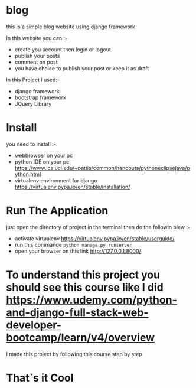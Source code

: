 # blog
this is a simple blog website using django framework 

In this website you can :-

* create you account then login or logout
* publish your posts
* comment on post
* you have choice to publish your post or keep it as draft

In this Project I used:-

* django framework
* bootstrap framework
* JQuery Library

# Install

you need to install :-

* webbrowser on your pc
* python IDE on your pc https://www.ics.uci.edu/~pattis/common/handouts/pythoneclipsejava/python.html
* virtualenv environment for django https://virtualenv.pypa.io/en/stable/installation/

# Run The Application 

just open the directory of project in the terminal then do the followin blew :-
* activate virtualenv https://virtualenv.pypa.io/en/stable/userguide/
* run this commande `python manage.py runserver`
* open your browser on this link http://127.0.0.1:8000/

# To understand this project you should see this course like I did https://www.udemy.com/python-and-django-full-stack-web-developer-bootcamp/learn/v4/overview
I made this project by following this course step by step

# That`s it Cool
